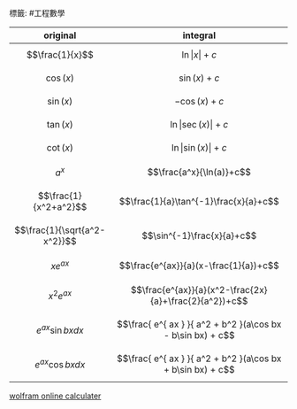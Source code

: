 標籤: #工程數學 

| original                     | integral                                                    |
| ---------------------------- | ----------------------------------------------------------- |
| $$\frac{1}{x}$$              | $$\ln \vert x \vert+c$$                                     |
| $$\cos(x)$$                  | $$\sin(x)+c$$                                               |
| $$\sin(x)$$                  | $$-\cos(x)+c$$                                              |
| $$\tan(x)$$                  | $$\ln\vert \sec(x) \vert +c$$                               |
| $$\cot(x)$$                  | $$\ln\vert \sin(x) \vert +c$$                               |
| $$a^x$$                      | $$\frac{a^x}{\ln(a)}+c$$                                    |
| $$\frac{1}{x^2+a^2}$$        | $$\frac{1}{a}\tan^{-1}\frac{x}{a}+c$$                       |
| $$\frac{1}{\sqrt{a^2-x^2}}$$ | $$\sin^{-1}\frac{x}{a}+c$$                                  |
| $$xe^{ax}$$                  | $$\frac{e^{ax}}{a}(x-\frac{1}{a})+c$$                       |
| $$x^2e^{ax}$$                | $$\frac{e^{ax}}{a}(x^2-\frac{2x}{a}+\frac{2}{a^2})+c$$      |
| $$e^{ ax }\sin bxdx$$        | $$\frac{ e^{ ax } }{ a^2 + b^2 }(a\cos bx - b\sin bx) + c$$ |
| $$e^{ ax }\cos bx dx$$       | $$\frac{ e^{ ax } }{ a^2 + b^2 }(a\cos bx + b\sin bx) + c$$ | 

[wolfram online calculater](https://www.wolframalpha.com/calculators/integral-calculator/)